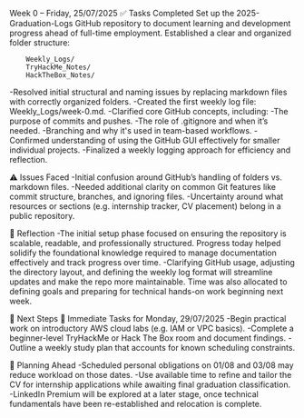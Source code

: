 Week 0 – Friday, 25/07/2025
✅ Tasks Completed
    Set up the 2025-Graduation-Logs GitHub repository to document learning and development progress ahead of full-time employment.
    Established a clear and organized folder structure:
     
        Weekly_Logs/
        TryHackMe_Notes/
        HackTheBox_Notes/

  -Resolved initial structural and naming issues by replacing markdown files with correctly organized folders.
  -Created the first weekly log file: Weekly_Logs/week-0.md.
  -Clarified core GitHub concepts, including:
  -The purpose of commits and pushes.
  -The role of .gitignore and when it’s needed.
  -Branching and why it's used in team-based workflows.
  -Confirmed understanding of using the GitHub GUI effectively for smaller individual projects.
  -Finalized a weekly logging approach for efficiency and reflection.

⚠️ Issues Faced
  -Initial confusion around GitHub’s handling of folders vs. markdown files.
  -Needed additional clarity on common Git features like commit structure, branches, and ignoring files.
  -Uncertainty around what resources or sections (e.g. internship tracker, CV placement) belong in a public repository.

📝 Reflection
  -The initial setup phase focused on ensuring the repository is scalable, readable, and professionally structured. Progress today helped solidify the foundational   knowledge required to manage documentation effectively and track progress over time.
  -Clarifying GitHub usage, adjusting the directory layout, and defining the weekly log format will streamline updates and make the repo more maintainable. Time was also allocated to defining goals and preparing for technical hands-on work beginning next week.

📌 Next Steps
🔔 Immediate Tasks for Monday, 29/07/2025
    -Begin practical work on introductory AWS cloud labs (e.g. IAM or VPC basics).
    -Complete a beginner-level TryHackMe or Hack The Box room and document findings.
    -Outline a weekly study plan that accounts for known scheduling constraints.

🧭 Planning Ahead
     -Scheduled personal obligations on 01/08 and 03/08 may reduce workload on those dates.
     -Use available time to refine and tailor the CV for internship applications while awaiting final graduation classification.
     -LinkedIn Premium will be explored at a later stage, once technical fundamentals have been re-established and relocation is complete.
